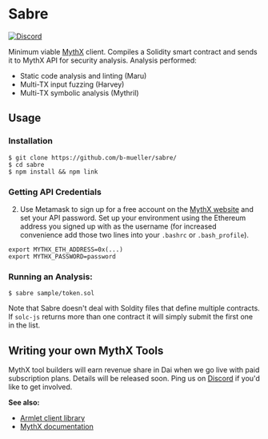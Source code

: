# Sabre
[![Discord](https://img.shields.io/discord/481002907366588416.svg)](https://discord.gg/E3YrVtG)

Minimum viable [MythX](https://mythx.io) client. Compiles a Solidity smart contract and sends it to MythX API for security analysis. Analysis performed:

- Static code analysis and linting (Maru)
- Multi-TX input fuzzing (Harvey)
- Multi-TX symbolic analysis (Mythril)

## Usage

### Installation

```
$ git clone https://github.com/b-mueller/sabre/
$ cd sabre
$ npm install && npm link
```

### Getting API Credentials

2. Use Metamask to sign up for a free account on the [MythX website](https://mythx.io) and set your API password. Set up your environment using the Ethereum address you signed up with as the username (for increased convenience add those two lines into your `.bashrc` or `.bash_profile`).

```
export MYTHX_ETH_ADDRESS=0x(...)
export MYTHX_PASSWORD=password
```

### Running an Analysis:

```
$ sabre sample/token.sol
```

Note that Sabre doesn't deal with Soldity files that define multiple contracts. If `solc-js` returns more than one contract it will simply submit the first one in the list.

## Writing your own MythX Tools

MythX tool builders will earn revenue share in Dai when we go live with paid subscription plans. Details will be released soon. Ping us on [Discord](https://discord.gg/TtYVpCT) if you'd like to get involved.

**See also:**

- [Armlet client library](https://github.com/ConsenSys/armlet)
- [MythX documentation](https://docs.mythx.io/en/latest/)

